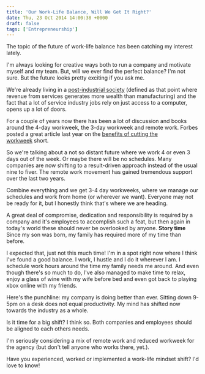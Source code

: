 ```yaml
---
title: 'Our Work-Life Balance, Will We Get It Right?'
date: Thu, 23 Oct 2014 14:00:38 +0000
draft: false
tags: ['Entrepreneurship']
---
```


The topic of the future of work-life balance has been catching my interest lately.

<!--more-->

I'm always looking for creative ways both to run a company and motivate myself and my team. But, will we ever find the perfect balance? I'm not sure. But the future looks pretty exciting if you ask me.

We're already living in a [post-industrial society](http://en.wikipedia.org/wiki/Post-industrial_society) (defined as that point where revenue from services generates more wealth than manufacturing) and the fact that a lot of service industry jobs rely on just access to a computer, opens up a lot of doors.

For a couple of years now there has been a lot of discussion and books around the 4-day workweek, the 3-day workweek and remote work. Forbes posted a great article last year on the [benefits of cutting the workweek](http://www.forbes.com/sites/nextavenue/2013/08/30/its-high-time-for-the-4-day-workweek/) short.

So we're talking about a not so distant future where we work 4 or even 3 days out of the week. Or maybe there will be no schedules. Many companies are now shifting to a result-driven approach instead of the usual nine to fiver. The remote work movement has gained tremendous support over the last two years.

Combine everything and we get 3-4 day workweeks, where we manage our schedules and work from home (or wherever we want). Everyone may not be ready for it, but I honestly think that's where we are heading.

 A great deal of compromise, dedication and responsibility is required by a company and it's employees to accomplish such a feat, but then again in today's world these should never be overlooked by anyone. **Story time** Since my son was born, my family has required more of my time than before.

 I expected that, just not this much time! I'm in a spot right now where I think I've found a good balance. I work, I hustle and I do it wherever I am. I schedule work hours around the time my family needs me around. And even though there's so much to do, I've also managed to make time to relax, enjoy a glass of wine with my wife before bed and even got back to playing xbox online with my friends.

 Here's the punchline: my company is doing better than ever. Sitting down 9-5pm on a desk does not equal productivity. My mind has shifted now towards the industry as a whole.

 Is it time for a big shift? I think so. Both companies and employees should be aligned to each others needs.

 I'm seriously considering a mix of remote work and reduced workweek for the agency (but don't tell anyone who works there, yet.).

 Have you experienced, worked or implemented a work-life mindset shift? I'd love to know!
